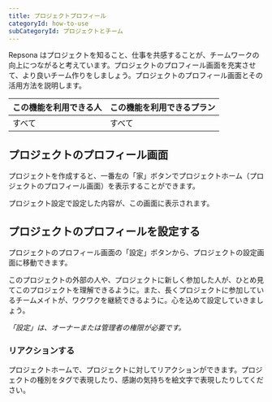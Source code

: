 ```yaml
---
title: プロジェクトプロフィール
categoryId: how-to-use
subCategoryId: プロジェクトとチーム
---
```


Repsona はプロジェクトを知ること、仕事を共感することが、チームワークの向上につながると考えています。プロジェクトのプロフィール画面を充実させて、より良いチーム作りをしましょう。プロジェクトのプロフィール画面とその活用方法を説明します。

|この機能を利用できる人|この機能を利用できるプラン|
|---|---|
|すべて|すべて|

## プロジェクトのプロフィール画面

プロジェクトを作成すると、一番左の「家」ボタンでプロジェクトホーム（プロジェクトのプロフィール画面）を表示することができます。

プロジェクト設定で設定した内容が、この画面に表示されます。

## プロジェクトのプロフィールを設定する

プロジェクトのプロフィール画面の「設定」ボタンから、プロジェクトの設定画面に移動できます。

このプロジェクトの外部の人や、プロジェクトに新しく参加した人が、ひとめ見てこのプロジェクトを理解できるように。また、長くプロジェクトに参加しているチームメイトが、ワクワクを継続できるように。心を込めて設定していきましょう。

*「設定」は、オーナーまたは管理者の権限が必要です。*

### リアクションする

プロジェクトホームで、プロジェクトに対してリアクションができます。プロジェクトの種別をタグで表現したり、感謝の気持ちを絵文字で表現したりしてください。

